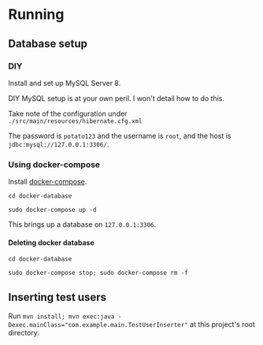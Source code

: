 # Running

## Database setup

### DIY

Install and set up MySQL Server 8.

DIY MySQL setup is at your own peril. I won't detail how to do this.

Take note of the configuration under `./src/main/resources/hibernate.cfg.xml`

The password is `potato123` and the username is `root`, and the host is `jdbc:mysql://127.0.0.1:3306/`.

### Using docker-compose

Install [docker-compose](https://docs.docker.com/compose/install/).

`cd docker-database`

`sudo docker-compose up -d`

This brings up a database on `127.0.0.1:3306`.

#### Deleting docker database

`cd docker-database`

`sudo docker-compose stop; sudo docker-compose rm -f`

## Inserting test users

Run `mvn install; mvn exec:java -Dexec.mainClass="com.example.main.TestUserInserter"`
at this project's root directory.